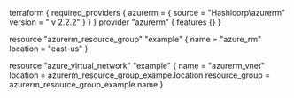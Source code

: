 terraform {
    required_providers {
        azurerm = {
            source = "Hashicorp\azurerm"
            version = " v 2.2.2"
        }
    }
}
provider "azurerm" {
    features {}
}

resource "azurerm_resource_group" "example" {
    name = "azure_rm"
    location = "east-us"
}

resource "azure_virtual_network" "example" {
    name = "azurerm_vnet"
    location = azurerm_resource_group_exampe.location
    resource_group = azurerm_resource_group_example.name
}